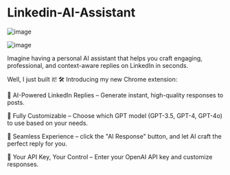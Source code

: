 # Linkedin-AI-Assistant

![image](https://github.com/user-attachments/assets/09423752-d37a-412f-b465-30f9766c8ea2)

![image](https://github.com/user-attachments/assets/55105160-ea8d-44b2-b567-bbd397c28ee5)

Imagine having a personal AI assistant that helps you craft engaging, professional, and context-aware replies on LinkedIn in seconds.

Well, I just built it! 🛠️
Introducing my new Chrome extension:

 🔹 AI-Powered LinkedIn Replies – Generate instant, high-quality responses to posts.

 🔹 Fully Customizable – Choose which GPT model (GPT-3.5, GPT-4, GPT-4o) to use based on your needs.

 🔹 Seamless Experience – click the "AI Response" button, and let AI craft the perfect reply for you.

 🔹 Your API Key, Your Control – Enter your OpenAI API key and customize responses.
